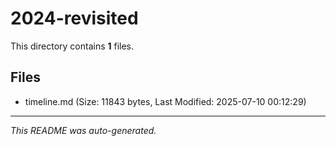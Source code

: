# 2024-revisited

This directory contains **1** files.

## Files

- timeline.md (Size: 11843 bytes, Last Modified: 2025-07-10 00:12:29)

---
*This README was auto-generated.*
